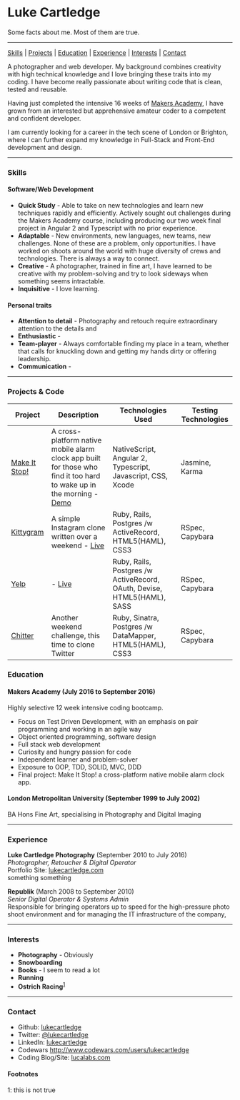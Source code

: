 # Luke Cartledge  

Some facts about me. Most of them are true.
***
[Skills](#skills) | [Projects](#projects) | [Education](#education) | [Experience](#experience) | [Interests](#interests) | [Contact](#contact)


A photographer and web developer. My background combines creativity with high technical knowledge and I love bringing these traits into my coding. I have become really passionate about writing code that is clean, tested and reusable.

 Having just completed the intensive 16 weeks of [Makers Academy](https://github.com/makersacademy), I have grown from an interested but apprehensive amateur coder to a competent and confident developer.

I am currently looking for a career in the tech scene of London or Brighton, where I can further expand my knowledge in Full-Stack and Front-End development and design.
***

### <a name="skills">Skills</a>

#### Software/Web Development
- **Quick Study** - Able to take on new technologies and learn new techniques rapidly and efficiently. Actively sought out challenges during the Makers Academy course, including producing our two week final project in Angular 2 and Typescript with no prior experience.
- **Adaptable** - New environments, new languages, new teams, new challenges. None of these are a problem, only opportunities. I have worked on shoots around the world with huge diversity of crews and technologies. There is always a way to connect.
- **Creative** - A photographer, trained in fine art, I have learned to be creative with my problem-solving and try to look sideways when something seems intractable.
- **Inquisitive** - I love learning.

#### Personal traits
- **Attention to detail** - Photography and retouch require extraordinary attention to the details and
- **Enthusiastic** -
- **Team-player** - Always comfortable finding my place in a team, whether that calls for knuckling down and getting my hands dirty or offering leadership.
- **Communication** -

***

### <a name="projects">Projects & Code</a>
Project | Description | Technologies Used | Testing Technologies
--- | --- | --- | ---
[Make It Stop!](https://github.com/MakeItStop/task-based-alarm) | A cross-platform native mobile alarm clock app built for those who find it too hard to wake up in the morning - [Demo]()| NativeScript, Angular 2, Typescript, Javascript, CSS, Xcode | Jasmine, Karma
[Kittygram](https://github.com/lukecartledge/instagram-challenge) | A simple Instagram clone written over a weekend - [Live](https://kittygram-lucalabs.herokuapp.com/) | Ruby, Rails, Postgres /w ActiveRecord, HTML5(HAML), CSS3 | RSpec, Capybara
[Yelp](https://github.com/lukecartledge/yelp_clone) | - [Live](https://yelp-clone-lucalabs.herokuapp.com/) | Ruby, Rails, Postgres /w ActiveRecord, OAuth, Devise, HTML5(HAML), SASS | RSpec, Capybara
[Chitter](https://github.com/lukecartledge/chitter-challenge) | Another weekend challenge, this time to clone Twitter | Ruby, Sinatra, Postgres /w DataMapper, HTML5(HAML), CSS3 | RSpec, Capybara


### <a name="skills">Education</a>

#### Makers Academy (July 2016 to September 2016)
Highly selective 12 week intensive coding bootcamp.

- Focus on Test Driven Development, with an emphasis on pair programming and working in an agile way
- Object oriented programming, software design
- Full stack web development
- Curiosity and hungry passion for code
- Independent learner and problem-solver
- Exposure to OOP, TDD, SOLID, MVC, DDD
- Final project: Make It Stop! a cross-platform native mobile alarm clock app.

#### London Metropolitan University (September 1999 to July 2002)

BA Hons Fine Art, specialising in Photography and Digital Imaging

***

### <a name="experience">Experience</a>

**Luke Cartledge Photography** (September 2010 to July 2016)    
*Photographer, Retoucher & Digital Operator*  
Portfolio Site: [lukecartledge.com](http://www.lukecartledge.com)  
something something

**Republik** (March 2008 to September 2010)   
*Senior Digital Operator & Systems Admin*  
Responsible for bringing operators up to speed for the high-pressure photo shoot environment and for managing the IT infrastructure of the company,

***

### <a name="interests">Interests</a>

- **Photography** - Obviously
- **Snowboarding**
- **Books** - I seem to read a lot
- **Running**
- **Ostrich Racing**<sup>[1](#footnote1)</sup>

***

### <a name="contact">Contact</a>
- Github: [lukecartledge](https://github.com/lukecartledge)
- Twitter: [@lukecartledge](https://twitter.com/lukecartledge)
- LinkedIn: [lukecartledge](https://uk.linkedin.com/in/lukecartledge)
- Codewars http://www.codewars.com/users/lukecartledge
- Coding Blog/Site: [lucalabs.com](http://www.lucalabs.com)

#### Footnotes
<a name="footnote1">1</a>: this is not true
